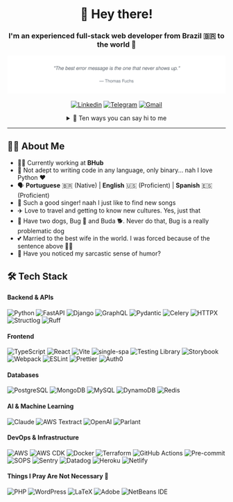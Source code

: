 <div align="center">

# 🤟 Hey there!

### I'm an experienced full-stack web developer from Brazil 🇧🇷 to the world 🚀

<!-- QUOTE:START -->
<img src="./quote.svg?t=20251029003552" alt="Quote" />
<!-- QUOTE:END -->

[![Linkedin](https://img.shields.io/badge/LinkedIn-0077B5?style=for-the-badge&logo=linkedin&logoColor=white)](https://www.linkedin.com/in/willian-morais/)
[![Telegram](https://img.shields.io/badge/Telegram-2CA5E0?style=for-the-badge&logo=telegram&logoColor=white)](https://t.me/wmorais90)
[![Gmail](https://img.shields.io/badge/Gmail-D14836?style=for-the-badge&logo=gmail&logoColor=white)](mailto:williandmorais@gmail.com)

<details>
<summary>💬 Ten ways you can say hi to me</summary>
<br>

1. Hi, honeybunch!
2. What's crackin'?
3. Howdy, howdy, howdy!
4. Ghostbusters, whatya want?
5. I'm Batman.
6. Hello, who's there, I'm talking.
7. Hello, sunshine!
8. What's kickin', little chicken?
9. My name's `<your-name>`, and I'm a bad guy.
10. 'Ello, gov'nor!

</details>

</div>

---

## 👨‍💻 About Me

- 🧑‍💻 Currently working at **BHub**
- 🦾 Not adept to writing code in any language, only binary... nah I love Python ❤️
- 🗣️ **Portuguese** 🇧🇷 (Native) | **English** 🇺🇸 (Proficient) | **Spanish** 🇪🇸 (Proficient)
- 🎤 Such a good singer! naah I just like to find new songs
- ✈️ Love to travel and getting to know new cultures. Yes, just that
- 🐾 Have two dogs, Bug 🐛 and Buda 🐕. Never do that, Bug is a really problematic dog
- 💕 Married to the best wife in the world. I was forced because of the sentence above 🤷‍♂️
- 🙈 Have you noticed my sarcastic sense of humor?

## 🛠️ Tech Stack

#### Backend & APIs
![Python](https://img.shields.io/badge/python-%2314354C.svg?style=for-the-badge&logo=python&logoColor=white)
![FastAPI](https://img.shields.io/badge/FastAPI-005571?style=for-the-badge&logo=fastapi)
![Django](https://img.shields.io/badge/django-%23092E20.svg?style=for-the-badge&logo=django&logoColor=white)
![GraphQL](https://img.shields.io/badge/-GraphQL-E10098?style=for-the-badge&logo=graphql)
![Pydantic](https://img.shields.io/badge/Pydantic-E92063?style=for-the-badge&logo=pydantic&logoColor=white)
![Celery](https://img.shields.io/badge/Celery-37814A?style=for-the-badge&logo=celery&logoColor=white)
![HTTPX](https://img.shields.io/badge/HTTPX-0891B2?style=for-the-badge&logo=python&logoColor=white)
![Structlog](https://img.shields.io/badge/Structlog-FFD43B?style=for-the-badge&logo=python&logoColor=black)
![Ruff](https://img.shields.io/badge/Ruff-FCC21B?style=for-the-badge&logo=python&logoColor=black)

#### Frontend
![TypeScript](https://img.shields.io/badge/typescript-%23007ACC.svg?style=for-the-badge&logo=typescript&logoColor=white)
![React](https://img.shields.io/badge/react-%2320232a.svg?style=for-the-badge&logo=react&logoColor=%2361DAFB)
![Vite](https://img.shields.io/badge/vite-%23646CFF.svg?style=for-the-badge&logo=vite&logoColor=white)
![single-spa](https://img.shields.io/badge/single--spa-%23000000.svg?style=for-the-badge&logo=single-spa&logoColor=white)
![Testing Library](https://img.shields.io/badge/Testing_Library-%23E33332?style=for-the-badge&logo=testing-library&logoColor=white)
![Storybook](https://img.shields.io/badge/Storybook-FF4785?style=for-the-badge&logo=storybook&logoColor=white)
![Webpack](https://img.shields.io/badge/webpack-%238DD6F9.svg?style=for-the-badge&logo=webpack&logoColor=black)
![ESLint](https://img.shields.io/badge/ESLint-4B3263?style=for-the-badge&logo=eslint&logoColor=white)
![Prettier](https://img.shields.io/badge/Prettier-F7B93E?style=for-the-badge&logo=prettier&logoColor=black)
![Auth0](https://img.shields.io/badge/Auth0-EB5424?style=for-the-badge&logo=auth0&logoColor=white)

#### Databases
![PostgreSQL](https://img.shields.io/badge/postgres-%23316192.svg?style=for-the-badge&logo=postgresql&logoColor=white)
![MongoDB](https://img.shields.io/badge/MongoDB-%234ea94b.svg?style=for-the-badge&logo=mongodb&logoColor=white)
![MySQL](https://img.shields.io/badge/mysql-%234479A1.svg?style=for-the-badge&logo=mysql&logoColor=white)
![DynamoDB](https://img.shields.io/badge/DynamoDB-4053D6?style=for-the-badge&logo=amazon-dynamodb&logoColor=white)
![Redis](https://img.shields.io/badge/redis-%23DD0031.svg?style=for-the-badge&logo=redis&logoColor=white)

#### AI & Machine Learning
![Claude](https://img.shields.io/badge/Claude_Code-191919?style=for-the-badge&logo=anthropic&logoColor=white)
![AWS Textract](https://img.shields.io/badge/AWS_Textract-FF9900?style=for-the-badge&logo=amazon-aws&logoColor=white)
![OpenAI](https://img.shields.io/badge/OpenAI-412991?style=for-the-badge&logo=openai&logoColor=white)
![Parlant](https://img.shields.io/badge/Parlant-4A90E2?style=for-the-badge&logo=ai&logoColor=white)

#### DevOps & Infrastructure
![AWS](https://img.shields.io/badge/AWS-%23FF9900.svg?style=for-the-badge&logo=amazon-aws&logoColor=white)
![AWS CDK](https://img.shields.io/badge/AWS_CDK-%23FF9900.svg?style=for-the-badge&logo=amazon-aws&logoColor=white)
![Docker](https://img.shields.io/badge/docker-%230db7ed.svg?style=for-the-badge&logo=docker&logoColor=white)
![Terraform](https://img.shields.io/badge/terraform-%235835CC.svg?style=for-the-badge&logo=terraform&logoColor=white)
![GitHub Actions](https://img.shields.io/badge/GitHub_Actions-2088FF?style=for-the-badge&logo=github-actions&logoColor=white)
![Pre-commit](https://img.shields.io/badge/Pre--commit-FAB040?style=for-the-badge&logo=pre-commit&logoColor=black)
![SOPS](https://img.shields.io/badge/SOPS-000000?style=for-the-badge&logo=mozilla&logoColor=white)
![Sentry](https://img.shields.io/badge/Sentry-%23362D59.svg?style=for-the-badge&logo=sentry&logoColor=white)
![Datadog](https://img.shields.io/badge/Datadog-%23632CA6.svg?style=for-the-badge&logo=datadog&logoColor=white)
![Heroku](https://img.shields.io/badge/heroku-%23430098.svg?style=for-the-badge&logo=heroku&logoColor=white)
![Netlify](https://img.shields.io/badge/netlify-%23000000.svg?style=for-the-badge&logo=netlify&logoColor=#00C7B7)

#### Things I Pray Are Not Necessary 🙏
![PHP](https://img.shields.io/badge/php-%23777BB4.svg?style=for-the-badge&logo=php&logoColor=white)
![WordPress](https://img.shields.io/badge/WordPress-%23117AC9.svg?style=for-the-badge&logo=WordPress&logoColor=white)
![LaTeX](https://img.shields.io/badge/latex-%23008080.svg?style=for-the-badge&logo=latex&logoColor=white)
![Adobe](https://img.shields.io/badge/adobe-%23FF0000.svg?style=for-the-badge&logo=adobe&logoColor=white)
![NetBeans IDE](https://img.shields.io/badge/NetBeansIDE-1B6AC6.svg?style=for-the-badge&logo=apache-netbeans-ide&logoColor=white)
